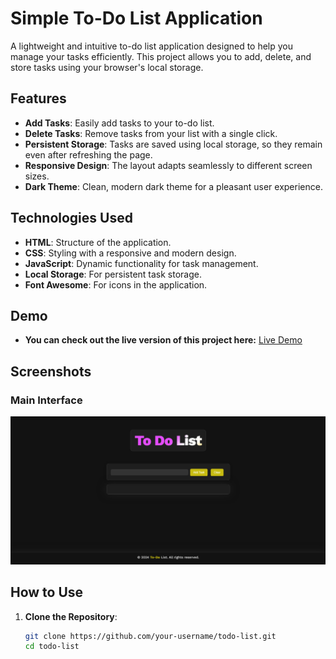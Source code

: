 ﻿# Simple To-Do List Application

A lightweight and intuitive to-do list application designed to help you manage your tasks efficiently. This project allows you to add, delete, and store tasks using your browser's local storage.

## Features

- **Add Tasks**: Easily add tasks to your to-do list.
- **Delete Tasks**: Remove tasks from your list with a single click.
- **Persistent Storage**: Tasks are saved using local storage, so they remain even after refreshing the page.
- **Responsive Design**: The layout adapts seamlessly to different screen sizes.
- **Dark Theme**: Clean, modern dark theme for a pleasant user experience.

## Technologies Used

- **HTML**: Structure of the application.
- **CSS**: Styling with a responsive and modern design.
- **JavaScript**: Dynamic functionality for task management.
- **Local Storage**: For persistent task storage.
- **Font Awesome**: For icons in the application.

## Demo
- **You can check out the live version of this project here:**
[Live Demo](https://hadi87s.github.io/To-Do-List/)
## Screenshots

### Main Interface
![To-Do App Screenshot](Sample.png)

## How to Use

1. **Clone the Repository**:
   ```bash
   git clone https://github.com/your-username/todo-list.git
   cd todo-list
